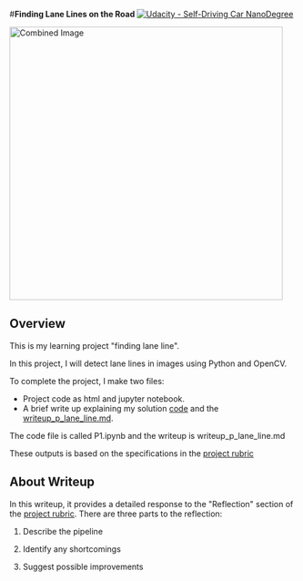 #**Finding Lane Lines on the Road** 
[![Udacity - Self-Driving Car NanoDegree](https://s3.amazonaws.com/udacity-sdc/github/shield-carnd.svg)](http://www.udacity.com/drive)

<img src="examples/laneLines_thirdPass.jpg" width="480" alt="Combined Image" />

Overview
---

This is my learning project "finding lane line".

In this project, I will detect lane lines in images using Python and OpenCV.

To complete the project, I make two files:
- Project code as html and jupyter notebook.
- A brief write up explaining my solution [code](https://github.com/hirotoshi8/CarND-LaneLines-P1/blob/master/P1.ipynb) and the [writeup_p_lane_line.md](https://github.com/hirotoshi8/CarND-LaneLines-P1/blob/develop/writeup_p_lane_line.md).

The code file is called P1.ipynb and the writeup is writeup_p_lane_line.md 

These outputs is based on the specifications in the [project rubric](https://review.udacity.com/#!/rubrics/322/view)


About Writeup
---
In this writeup, it provides a detailed response to the "Reflection" section of the [project rubric](https://review.udacity.com/#!/rubrics/322/view). There are three parts to the reflection:

1. Describe the pipeline

2. Identify any shortcomings

3. Suggest possible improvements

